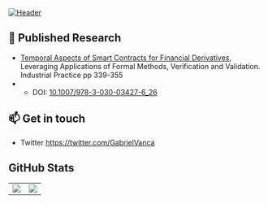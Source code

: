 [![Header](https://github.com/gabrielv33/gabrielv33/blob/main/header.jpg?raw=true "Header")](https://twitter.com/GabrielVanca)


<!-- ### Hi there 👋 -->

<!--
Here are some ideas to get you started:

- 🔭 I’m currently working on ...
- 🌱 I’m currently learning ...
- 👯 I’m looking to collaborate on ...
- 🤔 I’m looking for help with ...
- 💬 Ask me about ...
- 📫 How to reach me: ...
- 😄 Pronouns: ...
- ⚡ Fun fact: ...
-->

## 🔬 Published Research

- [Temporal Aspects of Smart Contracts for Financial Derivatives](https://www.researchgate.net/publication/328586457_Temporal_Aspects_of_Smart_Contracts_for_Financial_Derivatives_8th_International_Symposium_ISoLA_2018_Limassol_Cyprus_November_5-9_2018_Proceedings_Part_IV), Leveraging Applications of Formal Methods, Verification and Validation. Industrial Practice pp 339-355
- - DOI: [10.1007/978-3-030-03427-6_26](http://dx.doi.org/10.1007/978-3-030-03427-6_26)

## 📫 Get in touch

- Twitter https://twitter.com/GabrielVanca

## GitHub Stats

<!-- Themes: https://github.com/anuraghazra/github-readme-stats/blob/master/themes/README.md -->

<table>
  <tr>
    <td align="center" style="padding=0;width=40%;">
        <img align="center" style="padding=0;"
        src="https://github-readme-stats.vercel.app/api/top-langs/?username=gabrielv33&count_private=true&show_icons=true&theme=vue-dark&layout=compact"/>
  </td>
    <td align="center" style="padding=0;width=60%;">
      <img align="center" style="padding=0;"
      src="https://github-readme-stats.vercel.app/api?username=gabrielv33&count_private=true&show_icons=true&theme=vue-dark" />
    </td>
  </tr>
</table>
